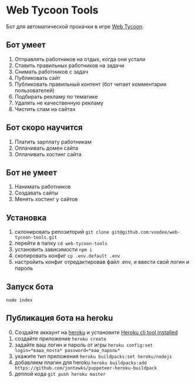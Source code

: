 # Web Tycoon Tools

Бот для автоматической прокачки в игре [Web Tycoon](https://game.web-tycoon.com).

## Бот умеет

1. Отправлять работников на отдых, когда они устали
2. Ставить правильных работников на задачи
3. Снимать работников с задач
4. Публиковать сайт
5. Публиковать правильный контент (бот читает комментарии пользователей)
6. Подбирать рекламу по тематике
7. Удалять не качественную рекламу
8. Чистить спам на сайтах

## Бот скоро научится

1. Платить зарплату работникам
2. Оплачивать домен сайта
3. Оплачивать хостинг сайта

## Бот не умеет

1. Нанимать работников
2. Создавать сайты
3. Менять хостинг у сайтов

## Установка

1. склонировать репозиторий `git clone git@github.com:voodee/web-tycoon-tools.git`
2. перейти в папку `cd web-tycoon-tools`
3. установить зависимости `npm i`
4. скопировать конфиг `cp .env.default .env`
5. настройить конфиг отредактировав файл .env, и ввести свой логин и пароль

## Запуск бота

`node index`

## Публикация бота на heroku

0. Создайте аккаунт на [heroku](https://heroku.com/) и установите [Heroku cli tool installed](https://devcenter.heroku.com/articles/heroku-cli)
1. создайте приложение `heroku create`
2. задайте ваш логин и пароль от игры `heroku config:set login=*ваша_почта* password=*ваш_пароль*`
3. укажите тип приложения `heroku buildpacks:set heroku/nodejs`
4. добавляем плагин для heroku `heroku buildpacks:add https://github.com/jontewks/puppeteer-heroku-buildpack`
5. деплой кода `git push heroku master`